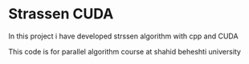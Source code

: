 # Strassen CUDA

In this project i have developed strssen algorithm with cpp and CUDA

This code is for parallel algorithm course at shahid beheshti university

